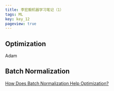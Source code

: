 ```yaml
---
title: 李宏毅机器学习笔记（1）
tags: ML
key: key_12
pageview: true
---
```


## Optimization

Adam


## Batch Normalization

[How Does Batch Normalization Help Optimization?](https://arxiv.org/abs/1805.11604)

